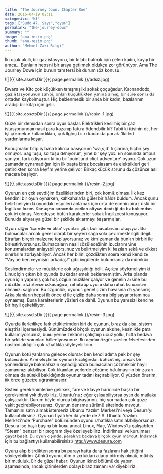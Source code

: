 ```yaml
---
title: "The Journey Down: Chapter One"
date: 2016-04-19 02:11
categories: "k3"
tags: ["Sudo 47. Sayı","oyun"]
permalink: "the-journey-down"
summary: ""
image: "ana-resim.png"
thumb: "ana-resim.png"
author: "Mehmet Zaki Bilgi"
---
```






İki uçuk akıllı, bir gaz istasyonu, bir kitabı bulmak için gelen kadın, kayıp bir amca... Bunların hepsini bir araya getirmek oldukça zor görünüyor. Ama The Journey Down için bunun tam tersi bir durum söz konusu.

![]({{ site.assetsDir }}{{ page.permalink }}/adsız.jpg)

Bwana ve Kito çok küçükken tanışmış iki sokak çoçuğudur. Kaonandodo, gaz istasyonunun sahibi, onları küçüklükten yanına almış, bir süre sonra da ortadan kaybolmuştur. Hiç beklenmedik bir anda bir kadın, bazılarının aradığı bir kitap için gelir.

![]({{ site.assetsDir }}{{ page.permalink }}/resim-1.jpg)

Güzel bir demodan sonra oyun başlar. Elektrikleri kesilmiş bir gaz istasyonundan nasıl para kazanıp fatura ödenebilir ki? Tabii ki ikisinin de, her işi çözmekte kullandıkları, çok ilginç bir o kadar da parlak fikirleri yardımlarına koşar.

Konuşmalar bitip iş bana kalınca basıyorum 'w,a,s,d' tuşlarına, hiçbir şey olmuyor. Sağ tuşu, sol tuşu deniyorum, yine bir şey yok. En sonunda ampül yanıyor, fark ediyorum ki bu bir 'point and click adventure' oyunu. Çok uzun zamandır oynamadığım için ilk başta biraz bocalasam da elektrikleri geri getirdikten sonra keyfim yerine geliyor. Birkaç küçük sorunu da çözünce asıl macera başlıyor.

![]({{ site.assetsDir }}{{ page.permalink }}/resim-2.jpg)

Oyunun en çok sevdiğim özelliklerinden biri, çok komik olması. İlk kez kendimi bir oyun oynarken, kahkahalarla güler bir hâlde buldum. Ancak şunu belirtmeliyim ki oyundaki esprileri anlamak için orta derecenin biraz üstü bir İngilizce lazım. Konuşma sırasında verilen altyazı desteği de bu bakımdan çok iyi olmuş. Neredeyse bütün karakterler sokak İngilizcesi konuşuyor. Bunu da altyazıya güzel bir şekilde aktarmayı başarmışlar.

Oyun, diğer 'işaretle ve tıkla' oyunları gibi, bulmacalardan oluşuyor. Bu bulmacalar ancak genel olarak bir şeyleri sağa sola çevirmekle ilgili değil. Etraftan birçok malzeme topluyorsunuz ve kimi zaman da bunları birbiri ile birleştiriyorsunuz. Bulmacaların nasıl çözüleceğinin ipuçlarını yine konuşmalardan anlayabiliyorsunuz ve belirtmeliyim ki bazıları zekâ ve dikkat sınırlarını zorlayabiliyor. Ancak her birini çözdükten sonra kendi kendize “Vay be ben neymişim arkadaş!” gibi övgülerde bulunmanız da mümkün.

Seslendirmeler ve müziklerle çok uğraşıldığı belli. Açıkca söylemeliyim ki Linux için çıkan bir oyunda bu kadar emek beklememiştim. Arka planda oyun için yapılmış çok hoş özgün müzikler çalıyor ve genelin aksine bu müzikler sizi strese sokacağına, rahatlatıp oyuna daha rahat konsantre olmanızı sağlıyor. Bu özgünlük, oyunun genel çizim havasına da yansımış. Arka planların hepsi ilk önce el ile çizilip daha sonra bilgisayar ortamında oynanmış. Buna karakterlerin yüzleri de dahil. Oyunun bu yanı sizi kendine bir hayli çekebiliyor.

![]({{ site.assetsDir }}{{ page.permalink }}/resim-3.jpg)

Oyunda ilerledikçe fark ettiklerimden biri de oyunun, biraz da olsa, sistem eleştirisi içermesiydi. Günümüzdeki birçok oyunun aksine, kesinlikle para kullanmıyorsunuz, bunu yerine zekânızı çalıştırıp ucuz yollu, hatta bedava bir şekilde sorunları hâllediyorsunuz. Bu açıdan özgür yazılım felsefesinden nasibini aldığını çok rahatlıkla söyleyebilirim.

Oyunun kötü yanlarına gelecek olursak ben kendi adıma pek bir şey bulamadım. Kimi eleştiriler oyunun kısalığından bahsetmiş, ancak bir yönlendiriciye bakmaksızın oynadığınızda bulmacaları çözmek bir hayli zamanınızı alabiliyor. Çok tıkanılan yerlerde çözüme bakılmasının bir zararı olmasa da sürekli bakıldığında oyunun tadını kaçırabiliyor. O yüzden önerim, ilk önce güzelce uğraşılmasıdır.

Sistem gereksinimlerine gelirsek, fare ve klavye haricinde başka bir gereksinimi yok diyebiliriz. Ubuntu'nuz eğer çalışabiliyorsa oyun da mutlaka çalışacaktır. Durum böyle olunca bilgisayarınızı hiç yormadan çok güzel vakit geçirebiliyorsunuz. Oyunun deneme sürümü sitesinde mevcut. Tamamını satın almak isterseniz Ubuntu Yazılım Merkezi'ni veya Desura'yı kullanabilirsiniz. Oyunun fiyatı her iki yerde de 7 $. Ubuntu Yazılım Merkezi'nde “Purchase” bölümünden oyunu rahatlıkla satın alabiliyorsunuz. Desura ise başlı başına bir konu ancak Linux, Mac, Windows'ta çalışabilen “Steam” benzeri bir program diye özetleyebiliriz. İndirilmesi ve kurulması gayet basit. Bu oyun dışında, paralı ve bedava birçok oyun mevcut. İndirmek için bu bağlantıyı kullanabilirsiniz:\\
<http://www.desura.com>

Oyunu alıp bitirdikten sonra bu parayı hatta daha fazlasını hak ettiğini söyleyebilirim. Çünkü oyunu, tüm o zorlukları atlatıp bitirmiş olmak, müthiş bir mutluluk. Bir de güzel haber: Oyunun ikinci bölümü de yapım aşamasında, ancak çizimlerden dolayı biraz zamanı var diyebiliriz.
